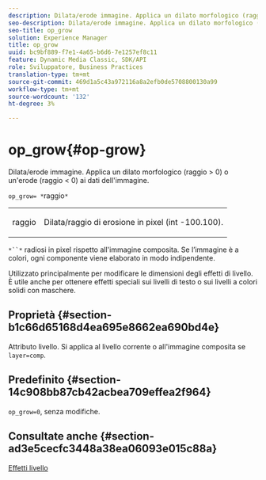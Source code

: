 ```yaml
---
description: Dilata/erode immagine. Applica un dilato morfologico (raggio > 0) o un'erode (raggio < 0) ai dati dell'immagine.
seo-description: Dilata/erode immagine. Applica un dilato morfologico (raggio > 0) o un'erode (raggio < 0) ai dati dell'immagine.
seo-title: op_grow
solution: Experience Manager
title: op_grow
uuid: bc9bf889-f7e1-4a65-b6d6-7e1257ef8c11
feature: Dynamic Media Classic, SDK/API
role: Sviluppatore, Business Practices
translation-type: tm+mt
source-git-commit: 469d1a5c43a972116a8a2efb0de5708800130a99
workflow-type: tm+mt
source-wordcount: '132'
ht-degree: 3%

---
```



# op_grow{#op-grow}

Dilata/erode immagine. Applica un dilato morfologico (raggio > 0) o un&#39;erode (raggio &lt; 0) ai dati dell&#39;immagine.

`op_grow= *`raggio`*`

<table id="simpletable_3BAA4523D29E447FA7A4C9009B3E8344"> 
 <tr class="strow"> 
  <td class="stentry"> <p><span class="codeph"><span class="varname"> raggio</span></span> </p> </td> 
  <td class="stentry"> <p>Dilata/raggio di erosione in pixel (int -100.100). </p></td> 
 </tr> 
</table>

`*``*` radiosi in pixel rispetto all&#39;immagine composita. Se l’immagine è a colori, ogni componente viene elaborato in modo indipendente.

Utilizzato principalmente per modificare le dimensioni degli effetti di livello. È utile anche per ottenere effetti speciali sui livelli di testo o sui livelli a colori solidi con maschere.

## Proprietà {#section-b1c66d65168d4ea695e8662ea690bd4e}

Attributo livello. Si applica al livello corrente o all&#39;immagine composita se `layer=comp`.

## Predefinito {#section-14c908bb87cb42acbea709effea2f964}

`op_grow=0`, senza modifiche.

## Consultate anche {#section-ad3e5cecfc3448a38ea06093e015c88a}

[Effetti livello](../../../../../is-api/http-ref/image-serving-api-ref/c-http-protocol-reference/c-syntax-and-features/r-layer-effects.md#reference-82a6b5311b3d4471ad2799adb3b2201c)
